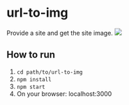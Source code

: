 # url-to-img
Provide a site and get the site image.
![](gifExample.gif)  

## How to run
1. ```cd path/to/url-to-img```  
2. ```npm install```  
3. ```npm start ```  
4. On your browser: localhost:3000  